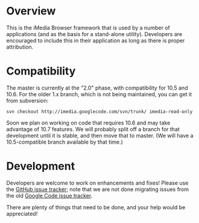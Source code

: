 Overview
========

This is the iMedia Browser framework that is used by a number of applications (and as the basis for a stand-alone utility).  Developers are encouraged to include this in their application as long as there is proper attribution.



Compatibility
========

The master is currently at the "2.0" phase, with compatibility for 10.5 and 10.6.  For the older 1.x branch, which is not being maintained, you can get it from subversion:

`svn checkout http://imedia.googlecode.com/svn/trunk/ imedia-read-only`

Soon we plan on working on code that requires 10.6 and may take advantage of 10.7 features.  We will probably split off a branch for that development until it is stable, and then move that to master.  (We will have a 10.5-compatible branch available by that time.)


Development
========

Developers are welcome to work on enhancements and fixes!  Please use the [GitHub issue tracker](https://github.com/karelia/imedia/issues); note that we are not done migrating issues from the old [Google Code issue tracker](http://code.google.com/p/imedia/issues/list).

There are plenty of things that need to be done, and your help would be appreciated!
